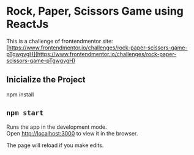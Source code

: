 # Rock, Paper, Scissors Game using ReactJs
This is a challenge of frontendmentor site: [https://www.frontendmentor.io/challenges/rock-paper-scissors-game-pTgwgvgH](https://www.frontendmentor.io/challenges/rock-paper-scissors-game-pTgwgvgH)

## Inicialize the Project

  npm install

## `npm start`

Runs the app in the development mode.<br />
Open [http://localhost:3000](http://localhost:3000) to view it in the browser.

The page will reload if you make edits.<br />
